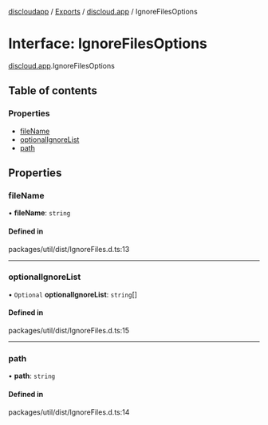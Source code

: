 [discloudapp](../README.md) / [Exports](../modules.md) / [discloud.app](../modules/discloud_app.md) / IgnoreFilesOptions

# Interface: IgnoreFilesOptions

[discloud.app](../modules/discloud_app.md).IgnoreFilesOptions

## Table of contents

### Properties

- [fileName](discloud_app.IgnoreFilesOptions.md#filename)
- [optionalIgnoreList](discloud_app.IgnoreFilesOptions.md#optionalignorelist)
- [path](discloud_app.IgnoreFilesOptions.md#path)

## Properties

### fileName

• **fileName**: `string`

#### Defined in

packages/util/dist/IgnoreFiles.d.ts:13

___

### optionalIgnoreList

• `Optional` **optionalIgnoreList**: `string`[]

#### Defined in

packages/util/dist/IgnoreFiles.d.ts:15

___

### path

• **path**: `string`

#### Defined in

packages/util/dist/IgnoreFiles.d.ts:14
